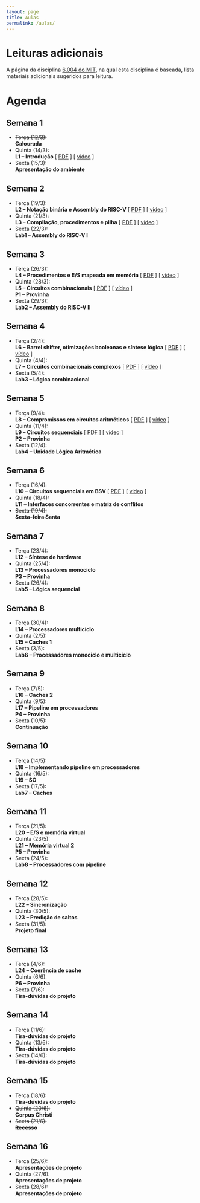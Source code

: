```yaml
---
layout: page
title: Aulas
permalink: /aulas/
---
```


# Leituras adicionais

A página da disciplina [6.004 do MIT](https://6004.mit.edu/web/spring19/resources), na qual esta disciplina é baseada, lista materiais adicionais sugeridos para leitura.

# Agenda

## Semana 1

 * <del>Terça (12/3):<br />**Calourada**</del>
 * Quinta (14/3):<br />**L1 – Introdução** \[ [PDF](https://drive.google.com/open?id=1sSwi1ZEJJVeLCB1lZey8QGMt5bn5-0WU) \] \[ [vídeo](https://youtu.be/n-YWa8hTdH8) \]
 * Sexta (15/3):<br />**Apresentação do ambiente**

## Semana 2

 * Terça (19/3):<br />**L2 – Notação binária e Assembly do RISC-V** \[ [PDF](https://drive.google.com/open?id=1c7nWfalNy4y7HhvWWIDGNi2qn5yhefsj) \] \[ [vídeo](https://youtu.be/41RyDXIoq2w) \]
 * Quinta (21/3):<br />**L3 – Compilação, procedimentos e pilha** \[ [PDF](https://drive.google.com/open?id=1uP-WjCjEyi6lXw2ktidouc69XwaVTpkl) \] \[ [vídeo](https://youtu.be/GWSrieOIXls) \]
 * Sexta (22/3):<br />**Lab1 – Assembly do RISC-V I**

## Semana 3

 * Terça (26/3):<br />**L4 – Procedimentos e E/S mapeada em memória** \[ [PDF](https://drive.google.com/open?id=1-KBGV2GG3kKCH74DurHfJpmDCnifWNPj) \] \[ [vídeo](https://youtu.be/_sMKEECYGGw) \]
 * Quinta (28/3):<br />**L5 – Circuitos combinacionais** \[ [PDF](https://drive.google.com/open?id=1d_gRoWd3wRIukT57fWOFK9siSc61rp3Y) \] \[ [vídeo](https://youtu.be/1pmFSDisDCs) \]<br />**P1 – Provinha**
 * Sexta (29/3):<br />**Lab2 – Assembly do RISC-V II**

## Semana 4

 * Terça (2/4):<br />**L6 – Barrel shifter, otimizações booleanas e síntese lógica** \[ [PDF](https://drive.google.com/open?id=1qdQ21i_mzwJdWitIDyK63e4b51TThjfK) \] \[ [vídeo](https://youtu.be/46pgsnDxAiQ) \]
 * Quinta (4/4):<br />**L7 – Circuitos combinacionais complexos** \[ [PDF](https://drive.google.com/open?id=1-lyUZmZdS096hTYoMYoddV9AvUCbvaUJ) \] \[ [vídeo](https://youtu.be/PLws6kNORfk) \]
 * Sexta (5/4):<br />**Lab3 – Lógica combinacional**

## Semana 5

 * Terça (9/4):<br />**L8 – Compromissos em circuitos aritméticos** \[ [PDF](https://drive.google.com/open?id=1yJXTYcIeDmlJEVKnWS_NGe9lbPhZRy-_) \] \[ [vídeo](https://youtu.be/VoIxhuhTZbc) \]
 * Quinta (11/4):<br />**L9 – Circuitos sequenciais** \[ [PDF](https://drive.google.com/open?id=1jZ9NTgRQSeWPsIgxxBmGRUSyqAJwpGAw) \] \[ [vídeo](https://youtu.be/7GEDzDFz0wQ) \]<br />**P2 – Provinha**
 * Sexta (12/4):<br />**Lab4 – Unidade Lógica Aritmética**

## Semana 6

 * Terça (16/4):<br />**L10 – Circuitos sequenciais em BSV** \[ [PDF](https://drive.google.com/open?id=1XGor1prrraFj3NH6yC5giPvB4N5ZMMwB) \] \[ [video](https://youtu.be/unkytFP0lV4) \]
 * Quinta (18/4):<br />**L11 – Interfaces concorrentes e matriz de conflitos**
 * <del>Sexta (19/4):<br />**Sexta-feira Santa**</del>

## Semana 7

 * Terça (23/4):<br />**L12 – Síntese de hardware**
 * Quinta (25/4):<br />**L13 – Processadores monociclo**<br />**P3 – Provinha**
 * Sexta (26/4):<br />**Lab5 – Lógica sequencial**

## Semana 8

 * Terça (30/4):<br />**L14 – Processadores multiciclo**
 * Quinta (2/5):<br />**L15 – Caches 1**<br />
 * Sexta (3/5):<br />**Lab6 – Processadores monociclo e multiciclo**

## Semana 9

 * Terça (7/5):<br />**L16 – Caches 2**
 * Quinta (9/5):<br />**L17 – Pipeline em processadores**<br />**P4 – Provinha**
 * Sexta (10/5):<br />**Continuação**

## Semana 10

 * Terça (14/5):<br />**L18 – Implementando pipeline em processadores**
 * Quinta (16/5):<br />**L19 – SO**
 * Sexta (17/5):<br />**Lab7 – Caches**

## Semana 11

 * Terça (21/5):<br />**L20 – E/S e memória virtual**
 * Quinta (23/5):<br />**L21 – Memória virtual 2**<br />**P5 – Provinha**
 * Sexta (24/5):<br />**Lab8 – Processadores com pipeline**

## Semana 12

 * Terça (28/5):<br />**L22 – Sincronização**
 * Quinta (30/5):<br />**L23 – Predição de saltos**
 * Sexta (31/5):<br />**Projeto final**

## Semana 13

 * Terça (4/6):<br />**L24 – Coerência de cache**
 * Quinta (6/6):<br />**P6 – Provinha**
 * Sexta (7/6):<br />**Tira-dúvidas do projeto**

## Semana 14

 * Terça (11/6):<br />**Tira-dúvidas do projeto**
 * Quinta (13/6):<br />**Tira-dúvidas do projeto**
 * Sexta (14/6):<br />**Tira-dúvidas do projeto**

## Semana 15

 * Terça (18/6):<br />**Tira-dúvidas do projeto**
 * <del>Quinta (20/6):<br />**Corpus Christi**</del>
 * <del>Sexta (21/6):<br />**Recesso**</del>

## Semana 16

 * Terça (25/6):<br />**Apresentações de projeto**
 * Quinta (27/6):<br />**Apresentações de projeto**
 * Sexta (28/6):<br />**Apresentações de projeto**
